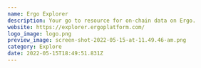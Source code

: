```yaml
---
name: Ergo Explorer
description: Your go to resource for on-chain data on Ergo.
website: https://explorer.ergoplatform.com/
logo_image: logo.png
preview_image: screen-shot-2022-05-15-at-11.49.46-am.png
category: Explore
date: 2022-05-15T18:49:51.831Z
---
```

